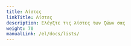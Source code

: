 ```yaml
---
title: Λίστες
linkTitle: Λίστες
description: Ελέγξτε τις λίστες των ζώων σας
weight: 70
manualLink: /el/docs/lists/
---
```

<script>
  window.location.href = "/el/docs/lists/";
</script>
